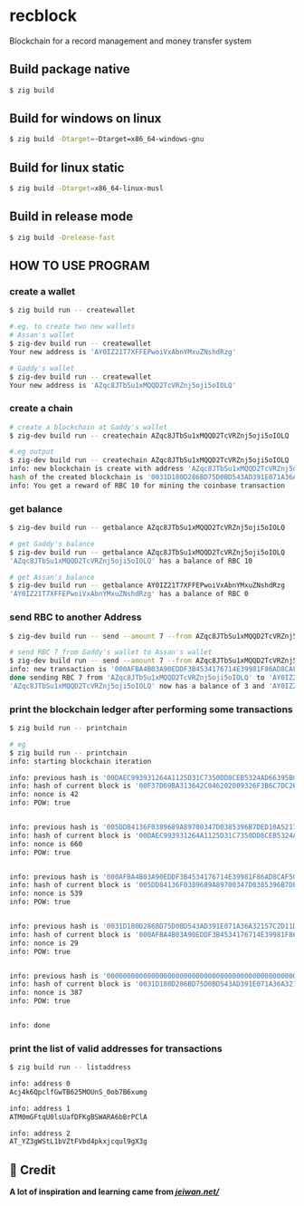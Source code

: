 # recblock
Blockchain for a record management and money transfer system

## Build package native
```zsh
$ zig build
```

## Build for windows on linux
```zsh
$ zig build -Dtarget=-Dtarget=x86_64-windows-gnu
```

## Build for linux static
```zsh
$ zig build -Dtarget=x86_64-linux-musl
```

## Build in release mode
```zsh
$ zig build -Drelease-fast
```

## HOW TO USE PROGRAM


### create a wallet

```zsh
$ zig build run -- createwallet

#.eg. to create two new wallets
# Assan's wallet
$ zig-dev build run -- createwallet
Your new address is 'AY0IZ21T7XFFEPwoiVxAbnYMxuZNshdRzg'

# Gaddy's wallet
$ zig-dev build run -- createwallet
Your new address is 'AZqc8JTbSu1xMQQD2TcVRZnj5oji5oIOLQ'
```
### create a chain

```zsh
# create a blockchain at Gaddy's wallet
$ zig-dev build run -- createchain AZqc8JTbSu1xMQQD2TcVRZnj5oji5oIOLQ

#.eg output
$ zig-dev build run -- createchain AZqc8JTbSu1xMQQD2TcVRZnj5oji5oIOLQ
info: new blockchain is create with address 'AZqc8JTbSu1xMQQD2TcVRZnj5oji5oIOLQ'
hash of the created blockchain is '0031D180D286BD75D0BD543AD391E071A36A32157C2D11D9629B9B7EA5B5349C'
info: You get a reward of RBC 10 for mining the coinbase transaction
```

### get balance

```zsh
$ zig-dev build run -- getbalance AZqc8JTbSu1xMQQD2TcVRZnj5oji5oIOLQ

# get Gaddy's balance
$ zig-dev build run -- getbalance AZqc8JTbSu1xMQQD2TcVRZnj5oji5oIOLQ
'AZqc8JTbSu1xMQQD2TcVRZnj5oji5oIOLQ' has a balance of RBC 10

# get Assan's balance
$ zig-dev build run -- getbalance AY0IZ21T7XFFEPwoiVxAbnYMxuZNshdRzg
'AY0IZ21T7XFFEPwoiVxAbnYMxuZNshdRzg' has a balance of RBC 0
```

### send RBC to another Address

```zsh
$ zig-dev build run -- send --amount 7 --from AZqc8JTbSu1xMQQD2TcVRZnj5oji5oIOLQ --to AY0IZ21T7XFFEPwoiVxAbnYMxuZNshdRzg

# send RBC 7 from Gaddy's wallet to Assan's wallet
$ zig-dev build run -- send --amount 7 --from AZqc8JTbSu1xMQQD2TcVRZnj5oji5oIOLQ --to AY0IZ21T7XFFEPwoiVxAbnYMxuZNshdRzg
info: new transaction is '000AFBA4B03A90EDDF3B4534176714E39981F86AD8CAF5C773D48DE520F164B8'
done sending RBC 7 from 'AZqc8JTbSu1xMQQD2TcVRZnj5oji5oIOLQ' to 'AY0IZ21T7XFFEPwoiVxAbnYMxuZNshdRzg'
'AZqc8JTbSu1xMQQD2TcVRZnj5oji5oIOLQ' now has a balance of 3 and 'AY0IZ21T7XFFEPwoiVxAbnYMxuZNshdRzg' a balance of 7
```

### print the blockchain ledger after performing some transactions

```zsh
$ zig build run -- printchain

# eg
$ zig build run -- printchain
info: starting blockchain iteration

info: previous hash is '00DAEC993931264A1125D31C7350DD8CEB5324AD66395BC3275B37AB11890623'
info: hash of current block is '00F37D69BA313642C046202009326F3B6C7DC264A14349642A227CFB542908D3'
info: nonce is 42
info: POW: true


info: previous hash is '005DD84136F0389689A89700347D0385396B7DED10A52178F2A932FE68CAC2FE'
info: hash of current block is '00DAEC993931264A1125D31C7350DD8CEB5324AD66395BC3275B37AB11890623'
info: nonce is 660
info: POW: true


info: previous hash is '000AFBA4B03A90EDDF3B4534176714E39981F86AD8CAF5C773D48DE520F164B8'
info: hash of current block is '005DD84136F0389689A89700347D0385396B7DED10A52178F2A932FE68CAC2FE'
info: nonce is 539
info: POW: true


info: previous hash is '0031D180D286BD75D0BD543AD391E071A36A32157C2D11D9629B9B7EA5B5349C'
info: hash of current block is '000AFBA4B03A90EDDF3B4534176714E39981F86AD8CAF5C773D48DE520F164B8'
info: nonce is 29
info: POW: true


info: previous hash is '0000000000000000000000000000000000000000000000000000000000000000'
info: hash of current block is '0031D180D286BD75D0BD543AD391E071A36A32157C2D11D9629B9B7EA5B5349C'
info: nonce is 387
info: POW: true


info: done
```

### print the list of valid addresses for transactions

```zsh
$ zig build run -- listaddress

info: address 0
Acj4k6QpclfGwTB625MOUnS_0ob7B6xumg

info: address 1
ATM0mGFtqU0lsUafDFKgBSWARA6bBrPClA

info: address 2
AT_YZ3gWStL1bVZtFVbd4pkxjcqul9gX3g
```

## 👏 Credit

**A lot of inspiration and learning came from _[jeiwan.net/](https://jeiwan.net/)_**
